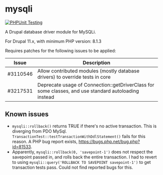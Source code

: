 # mysqli

[![PHPUnit Testing](https://github.com/mondrake/mysqli/actions/workflows/test.yml/badge.svg)](https://github.com/mondrake/mysqli/actions/workflows/test.yml)

A Drupal database driver module for MySQLi.

For Drupal 11.x, with minimum PHP version: 8.1.3

Requires patches for the following issues to be applied:

Issue              | Description
-------------------|----------------------------------------------------------------------------------------------|
#3110546           | Allow contributed modules (mostly database drivers) to override tests in core |
#3217531           | Deprecate usage of Connection::getDriverClass for some classes, and use standard autoloading instead |


Known issues
------------
- `mysqli::rollback()` returns TRUE if there's no active transaction. This is diverging from PDO MySql. `TransactionTest::testTransactionWithDdlStatement()`
  fails for this reason. A PHP bug report exists, https://bugs.php.net/bug.php?id=81533.
- Apparently, `mysqli::rollback(0, 'savepoint-1')` does not respect the savepoint passed in, and rolls back the entire
  transaction. I had to revert to using `mysqli::query('ROLLBACK TO SAVEPOINT savepoint-1')` to get transaction tests
  pass. Could not find reported bugs for this.
